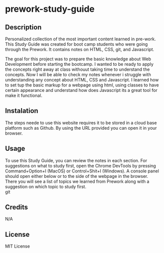 # prework-study-guide
## Description 
Personalized collection of the most important content learned in pre-work.   This Study Guide was created for boot camp students who were going through the Prework. It contains notes on HTML, CSS, git, and Javascript. 

The goal for this project was to prepare the basic knowledge about Web Development before starting the bootcamp. 
I wanted to be ready to apply the concepts right away at class withouut taking time to understand the concepts. 
Now I will be able to check my notes whenever i struggle with understanding any concept about HTML, CSS and Javascript. 
I learned how to set tup the basic markup for a webpage using html, using classes to have certain appearance and understand how does Javascript its a great tool for make it functional. 
## Instalation 
The steps neede to use this website requires it to be stored in a cloud base platform such as Github. By using the URL provided you can open it in your browser. 

## Usage
To use this Study Guide, you can review the notes in each section. For suggestions on what to study first, open the Chrome DevTools by pressing Command+Option+I (MacOS) or Control+Shit+I (Windows). A console panel should open either below or to the side of the webpage in the browser. There you will see a list of topics we learned from Prework along with a suggestion on which topic to study first.  
git
## Credits 
N/A
## License 
MIT License 